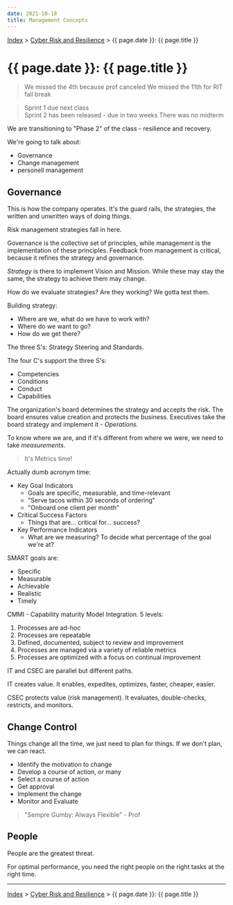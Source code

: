 ```yaml
---
date: 2021-10-18
title: Management Concepts
---
```


[Index](../../../index.md) > [Cyber Risk and Resilience](./index.md) > {{ page.date }}: {{ page.title }}

# {{ page.date }}: {{ page.title }}

> We missed the 4th because prof canceled
> We missed the 11th for RIT fall break

> Sprint 1 due next class  
> Sprint 2 has been released - due in two weeks
> There was no midterm

We are transitioning to "Phase 2" of the class - resilience and recovery.

We're going to talk about:

- Governance
- Change management
- personell management

## Governance

This is how the company operates. It's the guard rails, the strategies, the written and unwritten ways of doing things.

Risk management strategies fall in here.

Governance is the collective set of principles, while management is the implementation of these principles. Feedback from management is critical, because it refines the strategy and governance.

*Strategy* is there to implement Vision and Mission. While these may stay the same, the strategy to achieve them may change.

How do we evaluate strategies? Are they working? We gotta test them.

Building strategy:

- Where are we, what do we have to work with?
- Where do we want to go?
- How do we get there?

The three S's: Strategy Steering and Standards.

The four C's support the three S's:

- Competencies
- Conditions
- Conduct
- Capabilities

The organization's board determines the strategy and accepts the risk. The board ensures value creation and protects the business. Executives take the board strategy and implement it - *Operations*.

To know where we are, and if it's different from where we were, we need to take *measurements*.

> It's Metrics time!

Actually dumb acronym time:

- Key Goal Indicators
    - Goals are specific, measurable, and time-relevant
    - "Serve tacos within 30 seconds of ordering"
    - "Onboard one client per month"
- Critical Success Factors
    - Things that are... critical for... success?
- Key Performance Indicators
    - What are we measuring? To decide what percentage of the goal we're at?

SMART goals are:

- Specific
- Measurable
- Achievable
- Realistic
- Timely

CMMI - Capability maturity Model Integration. 5 levels:

1. Processes are ad-hoc
2. Processes are repeatable
3. Defined, documented, subject to review and improvement
4. Processes are managed via a variety of reliable metrics
5. Processes are optimized with a focus on continual improvement

IT and CSEC are parallel but different paths.

IT creates value. It enables, expedites, optimizes, faster, cheaper, easier.

CSEC protects value (risk management). It evaluates, double-checks, restricts, and monitors.

## Change Control

Things change all the time, we just need to plan for things. If we don't plan, we can react.

- Identify the motivation to change
- Develop a course of action, or many
- Select a course of action
- Get approval
- Implement the change
- Monitor and Evaluate

> "Sempre Gumby: Always Flexible" - Prof

## People

People are the greatest threat.

For optimal performance, you need the right people on the right tasks at the right time.

---

[Index](../../../index.md) > [Cyber Risk and Resilience](./index.md) > {{ page.date }}: {{ page.title }}
